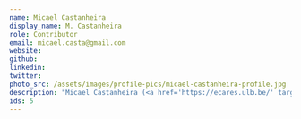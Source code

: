 ```yaml
---
name: Micael Castanheira
display_name: M. Castanheira
role: Contributor
email: micael.casta@gmail.com
website:
github: 
linkedin: 
twitter: 
photo_src: /assets/images/profile-pics/micael-castanheira-profile.jpg
description: "Micael Castanheira (<a href='https://ecares.ulb.be/' target='blank'>ECARES</a>, <a href='https://www.ulb.be/' target='blank'>ULB</a>), Ph.D. is a senior research fellow ('Directeur de Recherche') with <a href='https://www.frs-fnrs.be/fr/' target='blank'>FNRS</a>, the Belgian National Science Foundation. His main research topics include the political economics of collective decisions, reforms, and the economics of the pharmaceutical industry."
ids: 5
---
```

